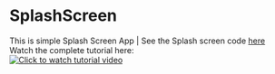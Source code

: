 # SplashScreen
This is simple Splash Screen App | See the Splash screen code <a href="https://github.com/SabithPkcMnr/SplashScreen/blob/master/app/src/main/java/com/sabithpkcmnr/splashscreen/ActivitySplash.java">here</a><br>Watch the complete tutorial here: <br>
[![Click to watch tutorial video](https://img.youtube.com/vi/jXtof6OUtcE/0.jpg)](https://www.youtube.com/watch?v=jXtof6OUtcE)
